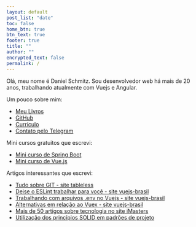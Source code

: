 ```yaml
---
layout: default
post_list: "date"
toc: false
home_btn: true
btn_text: true
footer: true
title: ""
author: ""
encrypted_text: false
permalink: /
---
```


Olá, meu nome é Daniel Schmitz. Sou desenvolvedor web há mais de 20 anos, trabalhando atualmente com Vuejs e Angular.

Um pouco sobre mim:

* [Meu Livros](http://leanpub.com/u/danielschmitz) 
* [GitHub](https://github.com/danielschmitz) 
* [Currículo](https://www.linkedin.com/in/danielschmitz/) 
* [Contato pelo Telegram](https://t.me/danielschmitz) 

Mini cursos gratuitos que escrevi:

*   [Mini curso de Spring Boot](https://danielschmitz.com.br/curso-spring-boot/)
*   [Mini curso de Vue.js](https://danielschmitz.com.br/curso-vue/)

Artigos interessantes que escrevi:

*   [Tudo sobre GIT - site tableless](https://tableless.com.br/tudo-que-voce-queria-saber-sobre-git-e-github-mas-tinha-vergonha-de-perguntar/)
*   [Deise o ESLint trabalhar para você - site vuejs-brasil](https://vuejs-brasil.com.br/deixe-o-eslint-trabalhar-para-voce-no-visual-studio-code/)
*   [Trabalhando com arquivos .env no Vuejs - site vuejs-brasil](https://vuejs-brasil.com.br/trabalhando-com-arquivos-env-no-vue/)
*   [Alternativas em relação ao Vuex - site vuejs-brasil](https://vuejs-brasil.com.br/alternativas-em-relacao-ao-vuex/)
*   [Mais de 50 artigos sobre tecnologia no site iMasters](https://imasters.com.br/perfil/danieljfagmail-com)
*   [Utilização dos princípios SOLID em padrões de projeto](https://www.devmedia.com.br/utilizacao-dos-principios-solid-na-aplicacao-de-padroes-de-projeto/25369)






